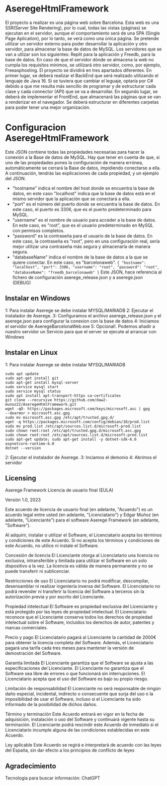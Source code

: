 # AseregeHtmlFramework

El proyecto a realizar es una página web sobre Barcelona. Esta web es 
una SSR(Server Site Rendering), por lo cual, todas las vistas (páginas) 
se ejecutan en el servidor, aunque el comportamiento será de una SPA 
(Single Page Aplication), por lo tanto, se verá como una única página. 
Se pretende utilizar un servidor externo para poder desarrollar la 
aplicación y otro servidor, para almacenar la base de datos de MySQL. 
Los servidores que se van a utlizar son los siguientes: Replit para la 
aplicación y Freedb, para la base de datos. En caso de que el servidor 
dónde se almacena la web no cumpla los requisitos mínimos, se 
utilizará otro servidor, como, por ejemplo, Freeasphosting. El 
proyecto se dividirá en tres apartados diferentes. En primer lugar, se 
deberá realizar el BackEnd que será realizado utilizando el lenguaje 
de Java 16. Si se tuviera que cambiar el leguaje, optaría por C# debido 
a que me resulta más sencillo de programar y de estructurar cada clase 
y cada connector (API) que se va a desarrollar. En segundo lugar, se 
deberá de implementar el FrontEnd, que almacenará las páginas que 
se van a renderizar en el navegador. Se deberá estructurar en
diferentes carpetas para poder tener una mejor organización.

# Configuracion AseregeHtmlFramework

Este JSON contiene todas las propiedades necesarias para hacer la 
conexión a la Base de datos de MySQL. Hay que tener en cuenta de 
que, si uno de las propiedades pones la configuración de manera 
errónea, automáticamente se cerrará la Base de datos, impidiendo 
conectarse a ella. A continuación, tendrás las explicaciones de cada 
propiedad, y un ejemplo del JSON.

- "hostname" indica el nombre del host donde se encuentra la base de datos, en este caso "localhost" indica que la base de datos está en el mismo servidor que la aplicación que se  conectará a ella.
- "port" es el número del puerto donde se encuentra la base de datos. En este caso, el puerto es 3306, que es el puerto predeterminado para MySQL. 
- "username" es el nombre de usuario para acceder a la base de datos. En este caso, es "root", que es el usuario predeterminado en MySQL con permisos completos.
- "password" es la contraseña para el usuario de la base de datos. En este caso, la contraseña es "root", pero en una configuración real, sería mejor utilizar una contraseña más segura y almacenarla de manera segura.
- "databaseName" indica el nombre de la base de datos a la que se quiere conectar. En este caso, es "barcelonaweb".
`{
 "hostname": "localhost",
 "port": 3306,
 "username": "root",
 "password": "root",
 "databaseName": "freedb_barcelonaweb"
}`
 Este JSON, hace referencia al fichero de configuración aserege_release.json y a aserege.json (DEBUG)

## Instalar en Windows
1: Para instalar Aserege se debe instalar MYSQL/MARIADB
2: Ejecutar el instalador de Aserege.
3: Configuramos el archivo aserege_release.json y el aserege.json para configurar la conexion con la base de datos
4: Iniciamos el servidor de AseregeBarcelonaWeb.exe
5: Opcional!. Podemos añadir a nuestro servidor un Servicio para que el server se ejecute al arrancar con Windows

## Instalar en Linux

1: Para instalar Aserege se debe instalar MYSQL/MARIADB
```
sudo apt update
sudo apt-get install git
sudo apt-get install mysql-server
sudo service mysql start
sudo service mysql status
sudo apt install apt-transport-https ca-certificates
git clone --recursive https://github.com/daw2-munoz22/AseregeHtmlFramework.git
wget -qO- https://packages.microsoft.com/keys/microsoft.asc | gpg 
--dearmor > microsoft.asc.gpg
sudo mv microsoft.asc.gpg /etc/apt/trusted.gpg.d/
wget -q https://packages.microsoft.com/config/debian/10/prod.list
sudo mv prod.list /etc/apt/sources.list.d/microsoft-prod.list
sudo chown root:root /etc/apt/trusted.gpg.d/microsoft.asc.gpg
sudo chown root:root /etc/apt/sources.list.d/microsoft-prod.list
sudo apt-get update; sudo apt-get install -y dotnet-sdk-6.0 aspnetcore-runtime-6.0
dotnet --version
```
2: Ejecutar el instalador de Aserege.
3: Inciamos el demonio
4: Abrimos el servidor

## Licensing
Aserege Framework Licencia de usuario final (EULA)

Versión 1.0, 2023

Este acuerdo de licencia de usuario final (en adelante, "Acuerdo") es un acuerdo legal entre usted (en adelante, "Licenciatario") y Edgar Muñoz (en adelante, "Licenciante") para el software Aserege Framework (en adelante, "Software").

Al adquirir, instalar o utilizar el Software, el Licenciatario acepta los términos y condiciones de este Acuerdo. Si no acepta los términos y condiciones de este Acuerdo, no utilice ni instale el Software.

Concesión de licencia
El Licenciante otorga al Licenciatario una licencia no exclusiva, intransferible y limitada para utilizar el Software en un solo dispositivo a la vez. La licencia es válida de manera permanente y no se puede transferir ni sublicenciar.

Restricciones de uso
El Licenciatario no podrá modificar, descompilar, desensamblar ni realizar ingeniería inversa del Software. El Licenciatario no podrá revender ni transferir la licencia del Software a terceros sin la autorización previa y por escrito del Licenciante.

Propiedad intelectual
El Software es propiedad exclusiva del Licenciante y está protegido por las leyes de propiedad intelectual. El Licenciatario reconoce que el Licenciante conserva todos los derechos de propiedad intelectual sobre el Software, incluidos los derechos de autor, patentes y marcas comerciales.

Precio y pago
El Licenciatario pagará al Licenciante la cantidad de 2000€ para obtener la licencia completa del Software. Además, el Licenciatario pagará una tarifa cada tres meses para mantener la versión de demostración del Software.

Garantía limitada
El Licenciante garantiza que el Software se ajusta a las especificaciones del Licenciante. El Licenciante no garantiza que el Software sea libre de errores o que funcionará sin interrupciones. El Licenciatario acepta que el uso del Software es bajo su propio riesgo.

Limitación de responsabilidad
El Licenciante no será responsable de ningún daño especial, incidental, indirecto o consecuente que surja del uso o la imposibilidad de usar el Software, incluso si el Licenciante ha sido informado de la posibilidad de dichos daños.

Término y terminación
Este Acuerdo entrará en vigor en la fecha de adquisición, instalación o uso del Software y continuará vigente hasta su terminación. El Licenciante podrá rescindir este Acuerdo de inmediato si el Licenciatario incumple alguna de las condiciones establecidas en este Acuerdo.

Ley aplicable
Este Acuerdo se regirá e interpretará de acuerdo con las leyes del España, sin dar efecto a los principios de conflicto de leyes

## Agradecimiento
Tecnologia para buscar información: ChatGPT
